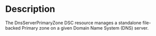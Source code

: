 # Description

The DnsServerPrimaryZone DSC resource manages a standalone file-backed Primary zone on a given Domain Name System (DNS) server.
